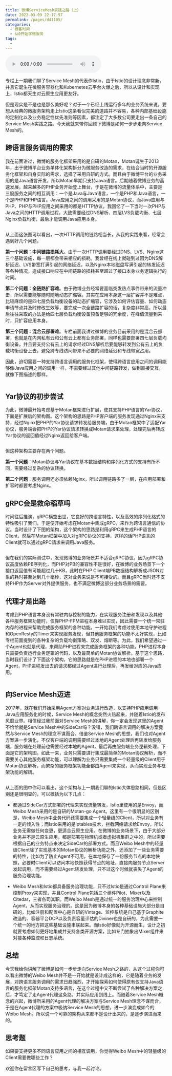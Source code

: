 ```yaml
---
title: 微博ServiceMesh实践之路（上）
date: 2022-03-09 22:17:57
permalink: /pages/d41105/
categories:
  - 极客时间
  - 从0开始学微服务
tags:
  - 
---
```

<audio title="35.微博ServiceMesh实践之路（上）" src="https://static001.geekbang.org/resource/audio/a0/18/a074e3dee7f793591597a24abdddd418.mp3" controls="controls"></audio> 
<p>专栏上一期我们聊了Service Mesh的代表作Istio，由于Istio的设计理念非常新，并且它诞生在微服务容器化和Kubernetes云平台火爆之后，所以从设计和实现上，Istio都天生对云原生应用更友好。</p><p>但是现实是不是也是那么美好呢？对于一个已经上线运行多年的业务系统来说，要想从经典的微服务架构走上Istio这条看似完美的道路并不容易，各种内部基础设施的定制化以及业务稳定性优先准则等因素，都注定了大多数公司要走出一条自己的Service Mesh实践之路。<span class="orange">今天我就来带你回顾下微博是如何一步步走向Service Mesh的。</span></p><h2>跨语言服务调用的需求</h2><p>我在前面讲过，微博的服务化框架采用的是自研的Motan，Motan诞生于2013年，出于微博平台业务单体化架构拆分为微服务改造的需求，在结合当时的开源服务化框架和自身实际的需求，选择了采用自研的方式。而且由于微博平台的业务采用的是Java语言开发，所以Motan早期只支持Java语言。后期随着微博业务的高速发展，越来越多的PHP业务开始登上舞台，于是在微博的流量体系中，主要是三股服务之间的相互调用：一个是Java与Java语言，一个是PHP和Java语言，一个是PHP和PHP语言。Java应用之间的调用采用的是Motan协议，而Java应用与PHP、PHP与PHP应用之间采用的都是HTTP协议。我回忆了一下当时一次PHP与Java之间的HTTP调用过程，大致需要经过DNS解析、四层LVS负载均衡、七层Nginx负载均衡，最后才能调用Java应用本身。</p><!-- [[[read_end]]] --><p><img src="https://static001.geekbang.org/resource/image/8c/04/8cafb3bc4c314e5df40a80f8aee3cc04.png" alt=""></p><p>从上面这张图可以看出，一次HTTP调用的链路相当长，从我的实践来看，经常会遇到好几个问题。</p><p><strong>第一个问题：中间链路损耗大</strong>。由于一次HTTP调用要经过DNS、LVS、Nginx这三个基础设施，每一层都会带来相应的损耗。我曾经在线上就碰到过因为DNS解析延迟、LVS带宽打满引起的网络延迟，以及Nginx本地磁盘写满引起的转发延迟等各种情况，造成接口响应在中间链路的损耗甚至超过了接口本身业务逻辑执行的时间。</p><p><strong>第二个问题：全链路扩容难</strong>。由于微博业务经常要面临突发热点事件带来的流量冲击，所以需要能够随时随地动态扩缩容。其实在应用本身这一层扩容并不是难点，比较麻烦的是四七层负载均衡设备的动态扩缩容，它涉及如何评估容量、如何动态申请节点并及时修改生效等，要完成一次全链路扩容的话，复杂度非常高，所以最后往往采取的办法是给四七层负载均衡设备预备足够的冗余度，在峰值流量到来时，只扩容应用本身。</p><p><strong>第三个问题：混合云部署难</strong>。专栏前面我讲过微博的业务目前采用的是混合云部署，也就是在内网私有云和公有云上都有业务部署，同样也需要部署四七层负载均衡设备，并且要支持公有云上的请求经过DNS解析后要能够转发到公有云上的负载均衡设备上去，避免跨专线访问带来不必要的网络延迟和专线带宽占用。</p><p>因此，迫切需要一种支持跨语言调用的服务化框架，使得跨语言应用之间的调用能够像Java应用之间的调用一样，不需要经过其他中间链路转发，做到直接交互，就像下图描述的那样。</p><p><img src="https://static001.geekbang.org/resource/image/6b/fe/6b54bcf17039645c3034dce373a053fe.png" alt=""></p><h2>Yar协议的初步尝试</h2><p>为此，微博最开始考虑基于Motan框架进行扩展，使其支持PHP语言的Yar协议，下面是扩展后的架构图。这个架构的思路是PHP客户端的服务发现通过Nginx来支持，经过Nginx把PHP的Yar协议请求转发给服务端，由于Motan框架中了适配Yar协议，服务端会把PHP的Yar协议请求转换成Motan请求来处理，处理完后再转成Yar协议的返回值经过Nginx返回给客户端。</p><p><img src="https://static001.geekbang.org/resource/image/d7/3c/d7d21afa6d37bf5f55a831a25fdef83c.png" alt=""></p><p>但这种架构主要存在两个问题。</p><p><strong>第一个问题</strong>：Motan协议与Yar协议在基本数据结构和序列化方式的支持有所不同，需要经过复杂的协议转换。</p><p><strong>第二个问题</strong>：服务调用还必须依赖Nginx，所以调用链路多了一层，在应用部署和扩容时都要考虑Nginx。</p><h2>gRPC会是救命稻草吗</h2><p>时间往后推演，gRPC横空出世，它良好的跨语言特性，以及高效的序列化格式的特性吸引了我们，于是便开始考虑在Motan中集成gRPC，来作为跨语言通信的协议。当时设计了下图的架构，这个架构的思路是利用gRPC来生成PHP语言的Client，然后在Motan框架中加入对gRPC协议的支持，这样的话PHP语言的Client就可以通过gRPC请求来调用Java服务。</p><p><img src="https://static001.geekbang.org/resource/image/02/2a/02de374239ba3b0ea10cc9192821552a.png" alt=""></p><p>但在我们的实际测试中，发现微博的业务场景并不适合gRPC协议，因为gRPC协议高度依赖PB序列化，而PHP对PB的兼容性不是很好，在微博的业务场景下一个接口返回值有可能超过几十KB，此时在PHP Client端PB数据结构解析成JSON对象的耗时甚至达到几十毫秒，这对业务来说是不可接受的。而且gRPC当时还不支持PHP作为Server对外提供服务，也不满足微博这部分业务场景的需要。</p><h2>代理才是出路</h2><p>考虑到PHP语言本身没有常驻内存控制的能力，在实现服务注册和发现以及其他各种服务框架功能时，仅靠PHP-FPM进程本身难以实现，因此需要一个统一常驻内存的进程来帮助完成服务框架的各种功能。一开始我们考虑过使用本地守护进程和OpenResty的Timer来实现服务发现，但其他服务框架的功能不太好实现，比如专栏前面提到的各种复杂的负载均衡策略、双发、熔断等。为此，我们希望通过一个Agent也就是代理，来帮助PHP进程来完成服务框架的各种功能，PHP进程本身只需要负责运行业务逻辑的代码，以及最简单的Motan协议解析。基于这个思路，当时我们设计了下面这个架构，它的思路就是在PHP进程的本地也部署一个Agent，PHP进程发出去的请求都经过Agent进行处理后，再发给对应的Java应用。</p><p><img src="https://static001.geekbang.org/resource/image/a7/5c/a75e0cd4b3e9aa355a6caec951e5845c.png" alt=""></p><h2>向Service Mesh迈进</h2><p>2017年，就在我们开始采用Agent方案对业务进行改造，以支持PHP应用调用Java应用服务化的时候，Service Mesh的概念突然火热起来，并随着Istio的发布风靡业界。相信经过我前面对Service Mesh的讲解，你一定会发现这里的Agent不恰恰就是Service Mesh中的SideCar吗？没错，我们跨语言调用的解决方案竟然与Service Mesh的理念不谋而合。借鉴Service Mesh的思想，我们也对Agent方案进一步演化，不仅客户端的调用需要经过本地的Agent处理后再转发给服务端，服务端在处理前也需要经过本地的Agent，最后再由服务端业务逻辑处理，下面是它的架构图。如此一来，业务只需要进行集成最简单的Motan协议解析，而不需要关心其他服务框架功能，可以理解为业务只需要集成一个轻量级的Client用于Motan协议解析，而繁杂的服务框架功能全都由Agent来实现，从而实现业务与框架功能的解耦。</p><p><img src="https://static001.geekbang.org/resource/image/78/91/78c53f81b72dc818d90400160b573d91.png" alt=""></p><p>从上面的图中你可以看出，这个架构与上一期我们聊的Istio大体思路相同，但是区别还是很明显的，可以概括为以下几点：</p><ul>
<li>
<p>都通过SideCar方式部署的代理来实现流量转发，Istio里使用的是Envoy，而Weibo Mesh采用的是自研的Motan-go Agent。这里有一个很明显的区别是，Weibo Mesh中业务代码还需要集成一个轻量级的Client，所以对业务有一定的倾入性；而Istio采用的是iptables技术，拦截网络请求给Envoy，所以业务无需做任何变更，更适合云原生应用。在微博的业务场景下，由于大部分业务并不是云原生应用，都是部署在物理机或者虚拟机集群之中的，所以需要根据自己的业务特点来决定SideCar的部署方式。而且Weibo Mesh中的轻量级Client除了实现基本的Motan协议的解析功能之外，还添加了一些业务需要的特性，比如为了防止Agent不可用，在本地保存了一份服务节点的本地快照，必要时Client可以访问本地快照获得节点的地址，直接向服务节点Server发起调用，而不需要经过Agent转发处理，只不过这个时候就丧失了Agent的服务治理功能。</p>
</li>
<li>
<p>Weibo Mesh和Istio都具备服务治理功能，只不过Istio是通过Control Plane来控制Proxy来实现，并且Control Plane包括三个组件Pilot、Mixer以及Citedar，三者各司其职。而Weibo Mesh是通过统一的服务治理中心来控制Agent，从而实现服务治理的。这是因为微博本身的各种基础设施大部分是自研的，比如注册和配置中心是自研的Vintage、监控系统是自己基于Graphite改造的、容器平台DCP以及负责容量评估的Diviner也是自研的，为此需要一个统一的地方把这些基础设施串联起来。而Istio好像就为开源而生，设计之初就要考虑如何更好地集成并支持各类开源方案，比如专门抽象出Mixer组件来对接各种监控和日志系统。</p>
</li>
</ul><h2>总结</h2><p>今天我给你讲解了微博是如何一步步走向Service Mesh之路的，从这个过程你可以看出微博的Weibo Mesh并不是一开始就是设计成这样的，它是随着业务的发展，对跨语言服务调用的需求日趋强烈，才开始探索如何使得原有仅支持Java语言的服务化框架Motan支持多语言，在这个过程中又不断尝试了各种解决方案之后，才笃定了走Agent代理这条路，并实际应用到线上。而随着Service Mesh概念的兴起，微博所采用的Agent代理的解决方案与Service Mesh理念不谋而合，于是在Agent代理的方案中吸纳Service Mesh的思想，进一步演变成如今的Weibo Mesh。所以说一个可靠的架构从来都不是设计出来的，是逐步演进而来的。</p><h2>思考题</h2><p>如果要支持更多不同语言应用之间的相互调用，你觉得Weibo Mesh中的轻量级的Client需要做哪些工作？</p><p>欢迎你在留言区写下自己的思考，与我一起讨论。</p><p></p>